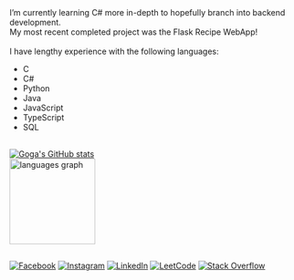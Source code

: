 ##
I’m currently learning C# more in-depth to hopefully branch into backend development. <br>
My most recent completed project was the Flask Recipe WebApp!
<br><br>
I have lengthy experience with the following languages:
* C
* C#
* Python
* Java
* JavaScript
* TypeScript
* SQL
##
[![Goga's GitHub stats](https://github-readme-stats.vercel.app/api?username=gogaiv&theme=github_dark&show_icons=true)](https://github-readme-stats.vercel.app/api?username=gogaiv&hide_title=false&hide_rank=false&show_icons=true&include_all_commits=true&count_private=true&disable_animations=false&theme=github_dark&locale=en&hide_border=false&order=1)
<br>
<img src="https://github-readme-stats.vercel.app/api/top-langs?username=gogaiv&locale=en&hide_title=false&layout=compact&card_width=515&langs_count=5&theme=github_dark&hide_border=false&order=2" height="150" alt="languages graph"  />
##
[![Facebook](https://img.shields.io/badge/Facebook-%231877F2.svg?logo=Facebook&logoColor=white)](https://facebook.com/Jauhar.Goga.27) 
[![Instagram](https://img.shields.io/badge/Instagram-%23E4405F.svg?logo=Instagram&logoColor=white)](https://instagram.com/gogaurr)
[![LinkedIn](https://img.shields.io/badge/LinkedIn-%230077B5.svg?logo=linkedin&logoColor=white)](https://linkedin.com/in/jauhar-goga) 
[![LeetCode](https://img.shields.io/badge/-LeetCode-ff8c00?style=flat&labelColor=ff8c00&logo=LeetCode&logoColor=white)](https://leetcode.com/u/GogaIV/) 
[![Stack Overflow](https://img.shields.io/badge/-Stackoverflow-FE7A16?logo=stack-overflow&logoColor=white)](https://stackoverflow.com/users/29973644) 

